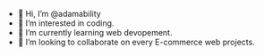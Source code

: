 - 👋 Hi, I’m @adamability
- 👀 I’m interested in coding.
- 🌱 I’m currently learning web devopement.
- 💞️ I’m looking to collaborate on every E-commerce web projects.


<!---
adamability/adamability is a ✨ special ✨ repository because its `README.md` (this file) appears on your GitHub profile.
You can click the Preview link to take a look at your changes.
--->
